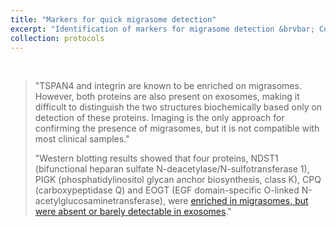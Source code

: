 ```yaml
---
title: "Markers for quick migrasome detection"
excerpt: "Identification of markers for migrasome detection &brvbar; Cell Discovery"
collection: protocols
---
```


<br>

>"TSPAN4 and integrin are known to be enriched on migrasomes. However, both proteins are also present on exosomes, making it difficult to distinguish the two structures biochemically based only on detection of these proteins. Imaging is the only approach for confirming the presence of migrasomes, but it is not compatible with most clinical samples."
>
>"Western blotting results showed that four proteins, NDST1 (bifunctional heparan sulfate N-deacetylase/N-sulfotransferase 1),
PIGK (phosphatidylinositol glycan anchor biosynthesis, class K), CPQ (carboxypeptidase Q) and EOGT (EGF domain-specific O-linked N-acetylglucosaminetransferase), were [enriched in migrasomes, but were absent or barely detectable in exosomes](https://github.com/LiYuLab/figures-for-liyu-lab-page/raw/master/protocols/Identification%20of%20markers%20for%20migrasome%20detection.pdf)."